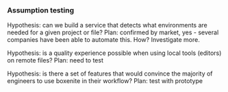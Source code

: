 ### Assumption testing

Hypothesis: can we build a service that detects what environments are needed for a given project or file? 
Plan: confirmed by market, yes - several companies have been able to automate this. How? Investigate more. 

Hypothesis: is a quality experience possible when using local tools (editors) on remote files? 
Plan: need to test

Hypothesis: is there a set of features that would convince the majority of engineers to use boxenite in their workflow? 
Plan: test with prototype

